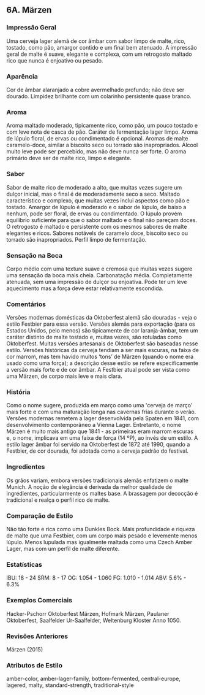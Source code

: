 ## 6A. Märzen

### Impressão Geral

Uma cerveja lager alemã de cor âmbar com sabor limpo de malte, rico, tostado, como pão, amargor contido e um final bem atenuado. A impressão geral de malte é suave, elegante e complexa, com um retrogosto maltado rico que nunca é enjoativo ou pesado.

### Aparência

Cor de âmbar alaranjado a cobre avermelhado profundo; não deve ser dourado. Limpidez brilhante com um colarinho persistente quase branco.

### Aroma

Aroma maltado moderado, tipicamente rico, como pão, um pouco tostado e com leve nota de casca de pão. Caráter de fermentação lager limpo. Aroma de lúpulo floral, de ervas ou condimentado é opcional. Aromas de malte caramelo-doce, similar a biscoito seco ou torrado são inapropriados. Álcool muito leve pode ser percebido, mas não deve nunca ser forte. O aroma primário deve ser de malte rico, limpo e elegante.

### Sabor

Sabor de malte rico de moderado a alto, que muitas vezes sugere um dulçor inicial, mas o final é de moderadamente seco a seco. Maltado característico e complexo, que muitas vezes inclui aspectos como pão e tostado. Amargor de lúpulo é moderado e o sabor de lúpulo, de baixo a nenhum, pode ser floral, de ervas ou condimentado. O lúpulo provém equilíbrio suficiente para que o sabor maltado e o final não pareçam doces. O retrogosto é maltado e persistente com os mesmos sabores de malte elegantes e ricos. Sabores notávels de caramelo doce, biscoito seco ou torrado são inapropriados. Perfil limpo de fermentação.

### Sensação na Boca

Corpo médio com uma texture suave e cremosa que muitas vezes sugere uma sensação da boca mais cheia. Carbonatação média. Completamente atenuada, sem uma impressão de dulçor ou enjoativa. Pode ter um leve aquecimento mas a força deve estar relativamente escondida.

### Comentários

Versões modernas domésticas da Oktoberfest alemã são douradas - veja o estilo Festbier para essa versão. Versões alemãs para exportação (para os Estados Unidos, pelo menos) são tipicamente de cor laranja-âmbar, tem um caráter distinto de malte tostado e, muitas vezes, são rotuladas como Oktoberfest. Muitas versões artesanais de Oktoberfest são baseadas nesse estilo. Versões históricas da cerveja tendiam a ser mais escuras, na faixa de cor marrom, mas tem havido muitos ‘tons’ de Mãrzen (quando o nome era usado como uma força); a descrição desse estilo se refere especificamente a versão mais forte e de cor âmbar. A Festbier atual pode ser vista como uma Märzen, de corpo mais leve e mais clara.

### História

Como o nome sugere, produzida em março como uma 'cerveja de março' mais forte e com uma maturação longa nas cavernas frias durante o verão. Versões modernas remetem a lager desenvolvida pela Spaten em 1841, com desenvolvimento contemporâneo a Vienna Lager. Entretanto, o nome Märzen é muito mais antigo que 1841 - as primeiras eram marrom escuras e, o nome, implicava em uma faixa de força (14 ºP), ao invés de um estilo. A estilo lager âmbar foi servido na Oktoberfest de 1872 até 1990, quando a Festbier, de cor dourada, foi adotada como a cerveja padrão do festival.

### Ingredientes

Os grãos variam, embora versões tradicionais alemãs enfatizem o malte Munich. A noção de elegância é derivada da melhor qualidade de ingredientes, particularmente os maltes base. A brassagem por decocção é tradicional e realça o perfil rico de malte.

### Comparação de Estilo

Não tão forte e rica como uma Dunkles Bock. Mais profundidade e riqueza de malte que uma Festbier, com um corpo mais pesado e levemente menos lúpulo. Menos lupulada mas igualmente maltada como uma Czech Amber Lager, mas com um perfil de malte diferente.

### Estatísticas

IBU: 18 - 24
SRM: 8 - 17
OG: 1.054 - 1.060
FG: 1.010 - 1.014
ABV: 5.6% - 6.3%

### Exemplos Comerciais

Hacker-Pschorr Oktoberfest Märzen, Hofmark Märzen, Paulaner Oktoberfest, Saalfelder Ur-Saalfelder, Weltenburg Kloster Anno 1050.

### Revisões Anteriores

Märzen (2015)

### Atributos de Estilo

amber-color, amber-lager-family, bottom-fermented, central-europe, lagered, malty, standard-strength, traditional-style
